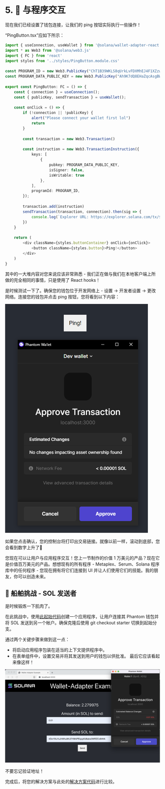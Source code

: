 # 5. 🦺 与程序交互

现在我们已经设置了钱包连接，让我们的 ping 按钮实际执行一些操作！

“PingButton.tsx”应如下所示：

```ts
import { useConnection, useWallet } from '@solana/wallet-adapter-react';
import * as Web3 from '@solana/web3.js'
import { FC } from 'react'
import styles from '../styles/PingButton.module.css'

const PROGRAM_ID = new Web3.PublicKey("ChT1B39WKLS8qUrkLvFDXMhEJ4F1XZzwUNHUt4AU9aVa")
const PROGRAM_DATA_PUBLIC_KEY = new Web3.PublicKey("Ah9K7dQ8EHaZqcAsgBW8w37yN2eAy3koFmUn4x3CJtod")

export const PingButton: FC = () => {
	const { connection } = useConnection();
	const { publicKey, sendTransaction } = useWallet();

	const onClick = () => {
		if (!connection || !publicKey) {
			alert("Please connect your wallet first lol")
			return
		}

		const transaction = new Web3.Transaction()

		const instruction = new Web3.TransactionInstruction({
			keys: [
				{
					pubkey: PROGRAM_DATA_PUBLIC_KEY,
					isSigner: false,
					isWritable: true
				},
			],
			programId: PROGRAM_ID,
		});

		transaction.add(instruction)
		sendTransaction(transaction, connection).then(sig => {
			console.log(`Explorer URL: https://explorer.solana.com/tx/${sig}?cluster=devnet`)
		})
	}

	return (
		<div className={styles.buttonContainer} onClick={onClick}>
			<button className={styles.button}>Ping!</button>
		</div>
	)
}
```

其中的一大堆内容对您来说应该非常熟悉 - 我们正在做与我们在本地客户端上所做的完全相同的事情，只是使用了 React hooks！


是时候测试一下了。确保您的钱包位于开发网络上 - 设置 -> 开发者设置 -> 更改网络。连接您的钱包并点击 ping 按钮，您将看到以下内容：

![](./img/upload_1.png)

如果您点击确认，您的控制台将打印出交易链接。就像以前一样，滚动到底部，您会看到数字上升了🚀

您现在可以让用户与应用程序交互！您上一节制作的价值 1 万美元的产品？现在它是价值百万美元的产品。想想现有的所有程序 - Metaplex、Serum、Solana 程序库中的任何程序 - 您现在拥有将它们连接到 UI 并让人们使用它们的技能。我的朋友，你可以创造未来。

## 🚢 船舶挑战 - SOL 发送者

是时候锻炼一下肌肉了。

在此挑战中，使用[此起始代码](https://github.com/buildspace/solana-send-sol-frontend/tree/starter?utm_source=buildspace.so&utm_medium=buildspace_project)创建一个应用程序，让用户连接其 Phantom 钱包并将 SOL 发送到另一个帐户。确保克隆后使用 git checkout starter 切换到起始分支。

通过两个关键步骤来做到这一点：
- 将启动应用程序包装在适当的上下文提供程序中。
- 在表单组件中，设置交易并将其发送到用户的钱包以供批准。
最后它应该看起来像这样！

![](./img/upload_2.png)

不要忘记验证地址！

完成后，将您的解决方案与此处的[解决方案代码](https://github.com/buildspace/solana-send-sol-frontend/tree/main?utm_source=buildspace.so&utm_medium=buildspace_project)进行比较。

